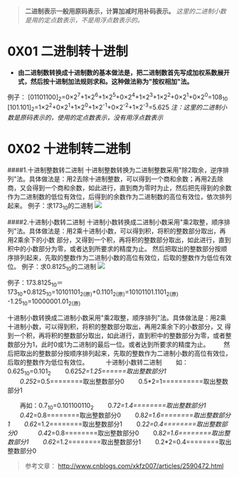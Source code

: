 > **二进制表示一般用原码表示，计算加减时用补码表示。**
> *这里的二进制小数是用的定点数表示，不是用浮点数表示的。*

# 0X01 二进制转十进制
+ **由二进制数转换成十进制数的基本做法是，把二进制数首先写成加权系数展开式，然后按十进制加法规则求和。这种做法称为"按权相加"法。**

例子：
[01101100]<sub>2</sub>=0×2<sup>7</sup>+1×2<sup>6</sup>+1×2<sup>5</sup>+0×2<sup>4</sup>+1×2<sup>3</sup>+1×2<sup>2</sup>+0×2<sup>1</sup>+0×2<sup>0</sup>=108<sub>10</sub>
[101.101]<sub>2</sub>=1×2<sup>2</sup>+0×2<sup>1</sup>+1×2<sup>0</sup>+1×2<sup>-1</sup>+0×2<sup>-2</sup>+1×2<sup>-3</sup>=5.625
*注：这里的二进制小数是原码表示的，使用的定点数表示，没有用浮点数表示*

# 0X02 十进制转二进制
####1.十进制整数转二进制
十进制整数转换为二进制整数采用"除2取余，逆序排列"法。具体做法是：用2去除十进制整数，可以得到一个商和余数；再用2去除商，又会得到一个商和余数，如此进行，直到商为零时为止，然后把先得到的余数作为二进制数的低位有效位，后得到的余数作为二进制数的高位有效位，依次排列起来。
例子：求173<sub>10</sub>的二进制
![](http://upload-images.jianshu.io/upload_images/1095643-8bcf49d384e98513.png?imageMogr2/auto-orient/strip%7CimageView2/2/w/1240)

####2.十进制小数转二进制
  十进制小数转换成二进制小数采用"乘2取整，顺序排列"法。具体做法是：用2乘十进制小数，可以得到积，将积的整数部分取出，再用2乘余下的小数 部分，又得到一个积，再将积的整数部分取出，如此进行，直到积中的小数部分为零，或者达到所要求的精度为止。 
    然后把取出的整数部分按顺序排列起来，先取的整数作为二进制小数的高位有效位，后取的整数作为低位有效位。
例子：求0.8125<sub>10</sub>的二进制
![](http://upload-images.jianshu.io/upload_images/1095643-9a7a6051caac13b3.png?imageMogr2/auto-orient/strip%7CimageView2/2/w/1240)

例子：173.8125<sub>10</sub>＝173<sub>10</sub>+0.8125<sub>10</sub>=10101101<sub>2(原)</sub>+0.1101<sub>2(原)</sub>=10101101.1101<sub>2(原)</sub>
-1.25<sub>10</sub>=10000001.01<sub>2(原)</sub>

十进制小数转换成二进制小数采用"乘2取整，顺序排列"法。具体做法是：用2乘十进制小数，可以得到积，将积的整数部分取出，再用2乘余下的小数部分，又 得到一个积，再将积的整数部分取出，如此进行，直到积中的整数部分为零，或者整数部分为1，此时0或1为二进制的最后一位。或者达到所要求的精度为止。 
　　然后把取出的整数部分按顺序排列起来，先取的整数作为二进制小数的高位有效位，后取的整数作为低位有效位。　 
　　十进制小数转二进制 
　　如：0.625<sub>10</sub>=0.101<sub>2</sub>
　　0.625*2=1.25======取出整数部分1 
　　0.25*2=0.5========取出整数部分0 
　　0.5*2=1==========取出整数部分1 

　　再如：0.7<sub>10</sub>=0.101100110<sub>2</sub>
　　0.7*2=1.4========取出整数部分1 
　　0.4*2=0.8========取出整数部分0 
　　0.8*2=1.6========取出整数部分1 
　　0.6*2=1.2========取出整数部分1 
　　0.2*2=0.4========取出整数部分0　 
　　0.4*2=0.8========取出整数部分0 
　　0.8*2=1.6========取出整数部分1 
　　0.6*2=1.2========取出整数部分1 
　　0.2*2=0.4========取出整数部分0

> 参考文章：
> http://www.cnblogs.com/xkfz007/articles/2590472.html
